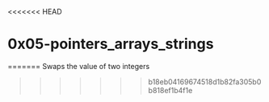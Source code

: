 <<<<<<< HEAD
# 0x05-pointers_arrays_strings
=======
Swaps the value of two integers
>>>>>>> b18eb04169674518d1b82fa305b0b818ef1b4f1e
